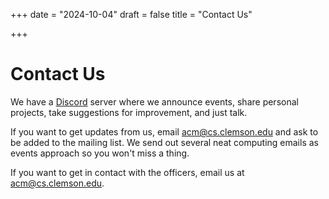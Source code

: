 +++
date = "2024-10-04"
draft = false
title = "Contact Us"

+++

Contact Us
==========

We have a [Discord][] server where we announce events, share personal projects, take suggestions for improvement, and just talk.

If you want to get updates from us, email <acm@cs.clemson.edu> and ask to be added to the mailing list. We send out several neat computing emails as events approach so you won't miss a thing.

If you want to get in contact with the officers, email us at <acm@cs.clemson.edu>.

[Discord]: https://discord.gg/UGRtgpEJjG

